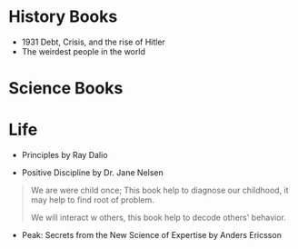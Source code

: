 # History Books
- 1931 Debt, Crisis, and the rise of Hitler
- The weirdest people in the world


# Science Books

# Life
- Principles by Ray Dalio

- Positive Discipline by Dr. Jane Nelsen
> We are were child once; This book help to diagnose our childhood, it may help to find root of problem.
> 
> We will interact w others, this book help to decode others' behavior.
- Peak: Secrets from the New Science of Expertise by Anders Ericsson